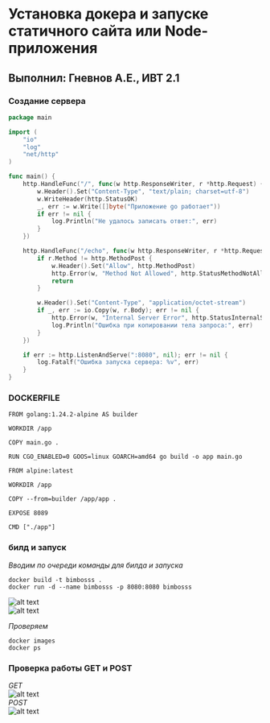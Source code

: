 # Установка докера и запуске статичного сайта или Node-приложения
## Выполнил: Гневнов А.Е., ИВТ 2.1

### Создание сервера
```go
package main

import (
	"io"
	"log"
	"net/http"
)

func main() {
	http.HandleFunc("/", func(w http.ResponseWriter, r *http.Request) {
		w.Header().Set("Content-Type", "text/plain; charset=utf-8")
		w.WriteHeader(http.StatusOK)
		_, err := w.Write([]byte("Приложение go работает"))
		if err != nil {
			log.Println("Не удалось записать ответ:", err)
		}
	})

	http.HandleFunc("/echo", func(w http.ResponseWriter, r *http.Request) {
		if r.Method != http.MethodPost {
			w.Header().Set("Allow", http.MethodPost)
			http.Error(w, "Method Not Allowed", http.StatusMethodNotAllowed)
			return
		}

		w.Header().Set("Content-Type", "application/octet-stream")
		if _, err := io.Copy(w, r.Body); err != nil {
			http.Error(w, "Internal Server Error", http.StatusInternalServerError)
			log.Println("Ошибка при копировании тела запроса:", err)
		}
	})

	if err := http.ListenAndServe(":8080", nil); err != nil {
		log.Fatalf("Ошибка запуска сервера: %v", err)
	}
}
```

### DOCKERFILE
```
FROM golang:1.24.2-alpine AS builder

WORKDIR /app

COPY main.go .

RUN CGO_ENABLED=0 GOOS=linux GOARCH=amd64 go build -o app main.go

FROM alpine:latest

WORKDIR /app

COPY --from=builder /app/app .

EXPOSE 8089

CMD ["./app"]
```

### билд и запуск
*Вводим по очереди команды для билда и запуска*
``` 
docker build -t bimbosss .
docker run -d --name bimbosss -p 8080:8080 bimbosss
```
![alt text](image.png)   
![alt text](image-1.png)   

*Проверяем*
```
docker images
docker ps
```

### Проверка работы GET и POST
*GET*   
![alt text](image-2.png)   
*POST*   
![alt text](image-3.png)
